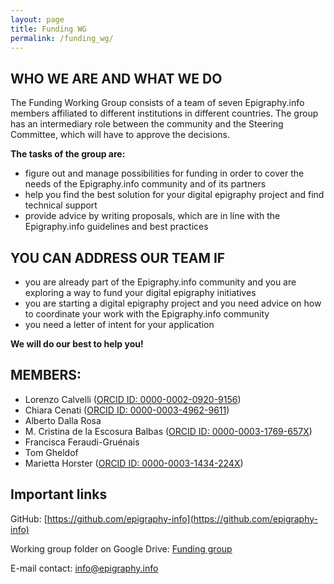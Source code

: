 ```yaml
---
layout: page
title: Funding WG
permalink: /funding_wg/
---
```


## WHO WE ARE AND WHAT WE DO

The Funding Working Group consists of a team of seven Epigraphy.info members affiliated to different institutions in different countries. The group has an intermediary role between the community and the Steering Committee, which will have to approve the decisions.

**The tasks of the group are:**

* figure out and manage possibilities for funding in order to cover the needs of the Epigraphy.info community and of its partners
* help you find the best solution for your digital epigraphy project and find technical support
* provide advice by writing proposals, which are in line with the Epigraphy.info guidelines and best practices

## YOU CAN ADDRESS OUR TEAM IF
* you are already part of the Epigraphy.info community and you are exploring a way to fund your digital epigraphy initiatives
* you are starting a digital epigraphy project and you need advice on how to coordinate your work with the Epigraphy.info community
* you need a letter of intent for your application

**We will do our best to help you!**

## MEMBERS:

* Lorenzo Calvelli (<a href="https://orcid.org/0000-0002-0920-9156" target="blank">ORCID ID: 0000-0002-0920-9156</a>)
* Chiara Cenati (<a href="https://orcid.org/0000-0003-4962-9611" target="blank">ORCID ID: 0000-0003-4962-9611</a>)
* Alberto Dalla Rosa
* M. Cristina de la Escosura Balbas (<a href="https://orcid.org/0000-0003-1769-657X" target="blank">ORCID ID: 0000-0003-1769-657X</a>)
* Francisca Feraudi-Gruénais
* Tom Gheldof
* Marietta Horster (<a href="https://orcid.org/0000-0003-1434-224X" target="blank">ORCID ID: 0000-0003-1434-224X</a>)

## Important links

GitHub: [https://github.com/epigraphy-info](https://github.com/epigraphy-info)

Working group folder on Google Drive: <a href="https://drive.google.com/drive/folders/1ZgiUkQWzJ-MKT-dNkXGJNanl0moA2uz9" target="blank">Funding group</a>

E-mail contact: [info@epigraphy.info](mailto:info@epigraphy.info)
